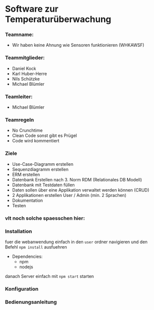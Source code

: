 # Software zur Temperaturüberwachung
### Teamname: 
* Wir haben keine Ahnung wie Sensoren funktionieren (WHKAWSF)

### Teammitglieder:
* Daniel Kock
* Karl Huber-Herre
* Nils Schützke
* Michael Blümler 

### Teamleiter: 
* Michael Blümler 

### Teamregeln
* No Crunchtime
* Clean Code sonst gibt es Prügel
* Code wird kommentiert

### Ziele
* Use-Case\-Diagramm erstellen
* Sequenzdiagramm erstellen
* ERM erstellen
* Datenbank Erstellen nach 3. Norm RDM (Relationales DB Modell)
* Datenbank mit Testdaten füllen
* Daten sollen über eine Applikation verwaltet werden können (CRUD)
* 2 Applikationen erstellen User / Admin (min. 2 Sprachen)
* Dokumentation
* Testen

### vlt noch solche spaesschen hier:

### Installation
fuer die webanwendung einfach in den `user` ordner navigieren und den Befehl `npm install` ausfuehren
* Dependencies:
	* npm
	* nodejs

danach Server einfach mit `npm start` starten

### Konfiguration

### Bedienungsanleitung